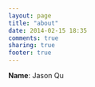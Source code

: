 ```yaml
---
layout: page
title: "about"
date: 2014-02-15 18:35
comments: true
sharing: true
footer: true
---
```


**Name**: Jason Qu

